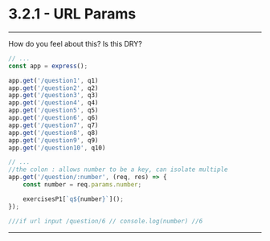 # 3.2.1 - URL Params

---

How do you feel about this? Is this DRY?

<div class='two-col'><div>

```js
// ...
const app = express();

app.get('/question1', q1)
app.get('/question2', q2)
app.get('/question3', q3)
app.get('/question4', q4)
app.get('/question5', q5)
app.get('/question6', q6)
app.get('/question7', q7)
app.get('/question8', q8)
app.get('/question9', q9)
app.get('/question10', q10)
```

</div><div>

```js
// ...
//the colon : allows number to be a key, can isolate multiple
app.get('/question/:number', (req, res) => {
    const number = req.params.number;

    exercisesP1[`q${number}`]();
});

///if url input /question/6 // console.log(number) //6

```

</div></div>

---